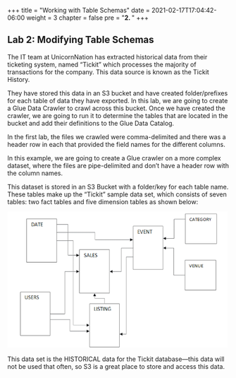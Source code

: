 +++
title = "Working with Table Schemas"
date = 2021-02-17T17:04:42-06:00
weight = 3
chapter = false
pre = "<b>2. </b>"
+++

## Lab 2: Modifying Table Schemas

The IT team at UnicornNation has extracted historical data from their ticketing system, named “Tickit” which processes the majority of transactions for the company. This data source is known as the Tickit History.

They have stored this data in an S3 bucket and have created folder/prefixes for each table of data they have exported.
In this lab, we are going to create a Glue Data Crawler to crawl across this bucket. Once we have created the crawler, we are going to run it to determine the tables that are located in the bucket and add their definitions to the Glue Data Catalog.

In the first lab, the files we crawled were comma-delimited and there was a header row in each that provided the field names for the different columns.

In this example, we are going to create a Glue crawler on a more complex dataset, where the files are pipe-delimited and don’t have a header row with the column names.

This dataset is stored in an S3 Bucket with a folder/key for each table name. These tables make up the “Tickit” sample data set, which consists of seven tables: two fact tables and five dimension tables as shown below: 
 
<img src="images/5-dimensions.png" alt="drawing" width="500"/>

This data set is the HISTORICAL data for the Tickit database—this data will not be used that often, so S3 is a great place to store and access this data.

